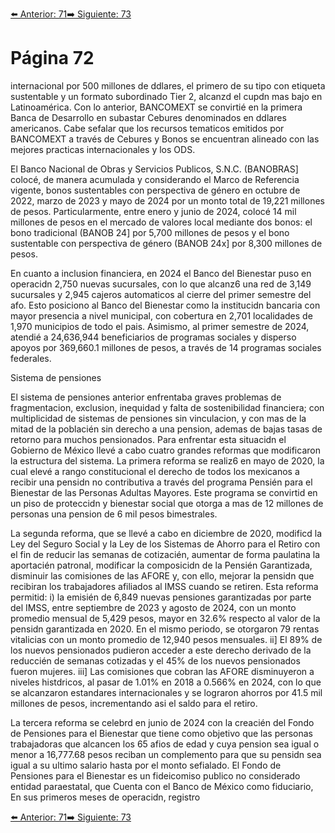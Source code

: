 [⬅️ Anterior: 71](./71.md)[➡️ Siguiente: 73](./73.md)

# Página 72

internacional por 500 millones de ddlares, el primero de su tipo con etiqueta sustentable y un formato
subordinado Tier 2, alcanzd el cupdn mas bajo en Latinoamérica. Con lo anterior, BANCOMEXT se convirtié en
la primera Banca de Desarrollo en subastar Cebures denominados en ddlares americanos. Cabe sefalar que
los recursos tematicos emitidos por BANCOMEXT a través de Cebures y Bonos se encuentran alineado con las
mejores practicas internacionales y los ODS.

El Banco Nacional de Obras y Servicios Publicos, S.N.C. (BANOBRAS] colocé, de manera acumulada y
considerando el Marco de Referencia vigente, bonos sustentables con perspectiva de género en octubre de
2022, marzo de 2023 y mayo de 2024 por un monto total de 19,221 millones de pesos. Particularmente, entre
enero y junio de 2024, colocé 14 mil millones de pesos en el mercado de valores local mediante dos bonos:
el bono tradicional (BANOB 24] por 5,700 millones de pesos y el bono sustentable con perspectiva de género
(BANOB 24x] por 8,300 millones de pesos.

En cuanto a inclusion financiera, en 2024 el Banco del Bienestar puso en operacidn 2,750 nuevas sucursales, con
lo que alcanz6 una red de 3,149 sucursales y 2,945 cajeros automaticos al cierre del primer semestre del afo.
Esto posiciono al Banco del Bienestar como la institucidn bancaria con mayor presencia a nivel municipal, con
cobertura en 2,701 localidades de 1,970 municipios de todo el pais. Asimismo, al primer semestre de 2024,
atendié a 24,636,944 beneficiarios de programas sociales y disperso apoyos por 369,660.1 millones de pesos,
a través de 14 programas sociales federales.

Sistema de pensiones

El sistema de pensiones anterior enfrentaba graves problemas de fragmentacion, exclusion, inequidad y falta
de sostenibilidad financiera; con multiplicidad de sistemas de pensiones sin vinculacion, y con mas de la mitad
de la poblacién sin derecho a una pension, ademas de bajas tasas de retorno para muchos pensionados. Para
enfrentar esta situacidn el Gobierno de México llevé a cabo cuatro grandes reformas que modificaron la
estructura del sistema. La primera reforma se realiz6 en mayo de 2020, la cual elevé a rango constitucional el
derecho de todos los mexicanos a recibir una pensidn no contributiva a través del programa Pensién para el
Bienestar de las Personas Adultas Mayores. Este programa se convirtid en un piso de proteccidn y bienestar
social que otorga a mas de 12 millones de personas una pension de 6 mil pesos bimestrales.

La segunda reforma, que se llevé a cabo en diciembre de 2020, modificd la Ley del Seguro Social y la Ley de
los Sistemas de Ahorro para el Retiro con el fin de reducir las semanas de cotizacién, aumentar de forma
paulatina la aportacién patronal, modificar la composicidn de la Pensién Garantizada, disminuir las comisiones
de las AFORE y, con ello, mejorar la pensidn que recibiran los trabajadores afiliados al IMSS cuando se retiren.
Esta reforma permitid: i) la emisién de 6,849 nuevas pensiones garantizadas por parte del IMSS, entre
septiembre de 2023 y agosto de 2024, con un monto promedio mensual de 5,429 pesos, mayor en 32.6%
respecto al valor de la pensidn garantizada en 2020. En el mismo periodo, se otorgaron 79 rentas vitalicias con
un monto promedio de 12,940 pesos mensuales. ii] El 89% de los nuevos pensionados pudieron acceder a este
derecho derivado de la reduccién de semanas cotizadas y el 45% de los nuevos pensionados fueron mujeres.
iii] Las comisiones que cobran las AFORE disminuyeron a niveles histdricos, al pasar de 1.01% en 2018 a 0.566%
en 2024, con lo que se alcanzaron estandares internacionales y se lograron ahorros por 41.5 mil millones de
pesos, incrementando asi el saldo para el retiro.

La tercera reforma se celebrd en junio de 2024 con la creacién del Fondo de Pensiones para el Bienestar que
tiene como objetivo que las personas trabajadoras que alcancen los 65 afios de edad y cuya pension sea igual
o menor a 16,777.68 pesos reciban un complemento para que su pensidn sea igual a su ultimo salario hasta por
el monto sefialado. El Fondo de Pensiones para el Bienestar es un fideicomiso publico no considerado entidad
paraestatal, que Cuenta con el Banco de México como fiduciario, En sus primeros meses de operacidn, registro

[⬅️ Anterior: 71](./71.md)[➡️ Siguiente: 73](./73.md)